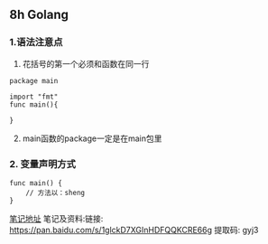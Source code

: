 ## 8h Golang
### 1.语法注意点
1. 花括号的第一个必须和函数在同一行
```golang
package main

import "fmt"
func main(){

}

```
2. main函数的package一定是在main包里

### 2. 变量声明方式
```golang
func main() {
    // 方法以：sheng
}
```
[笔记地址](https://www.yuque.com/aceld/mo95lb/dsk886)
笔记及资料:链接: https://pan.baidu.com/s/1glckD7XGInHDFQQKCRE66g 提取码: gyj3